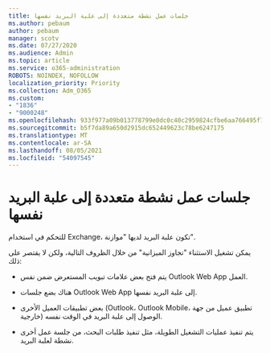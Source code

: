 ```yaml
---
title: جلسات عمل نشطة متعددة إلى علبة البريد نفسها
ms.author: pebaum
author: pebaum
manager: scotv
ms.date: 07/27/2020
ms.audience: Admin
ms.topic: article
ms.service: o365-administration
ROBOTS: NOINDEX, NOFOLLOW
localization_priority: Priority
ms.collection: Adm_O365
ms.custom:
- "1836"
- "9000248"
ms.openlocfilehash: 933f977a09b013778799e0dc0c40c2959824cfbe6aa766495f7d1e1aab242878
ms.sourcegitcommit: b5f7da89a650d2915dc652449623c78be6247175
ms.translationtype: MT
ms.contentlocale: ar-SA
ms.lasthandoff: 08/05/2021
ms.locfileid: "54097545"
---
```

# <a name="multiple-active-sessions-to-the-same-mailbox"></a>جلسات عمل نشطة متعددة إلى علبة البريد نفسها

للتحكم في استخدام Exchange، تكون علبة البريد لديها "موازنة".

يمكن تشغيل الاستثناء "تجاوز الميزانية" من خلال الظروف التالية، ولكن لا يقتصر على ذلك:

- يتم فتح بعض علامات تبويب المستعرض ضمن نفس Outlook Web App العمل.

- هناك بضع جلسات Outlook Web App إلى علبة البريد نفسها.

- بعض تطبيقات العميل الأخرى (Outlook، Outlook Mobile، تطبيق عميل من جهة خارجية) الوصول إلى علبة البريد في الوقت نفسه.

- يتم تنفيذ عمليات التشغيل الطويلة، مثل تنفيذ طلبات البحث، من جلسة عمل أخرى نشطة لعلبة البريد.

